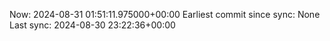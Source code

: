 Now: 2024-08-31 01:51:11.975000+00:00 Earliest commit since sync: None Last sync: 2024-08-30 23:22:36+00:00
